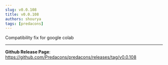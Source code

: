 ```yaml
---
slug: v0.0.108
title: v0.0.108
authors: shourya
tags: [predacons]
---
```

Compatibility fix for google colab
<!-- truncate -->


---
**Github Release Page**: https://github.com/Predacons/predacons/releases/tag/v0.0.108

